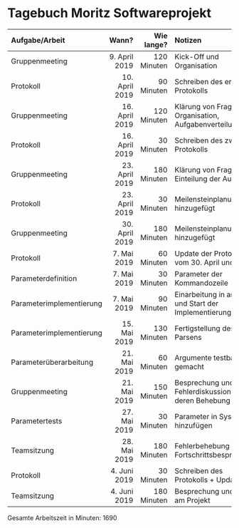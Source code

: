 # Tagebuch Moritz Softwareprojekt


| Aufgabe/Arbeit   |      Wann?     |  Wie lange? | Notizen |
|:-----------------|---------------:|------------:|:--------|
| Gruppenmeeting    | 9. April 2019      | 120 Minuten      | Kick-Off und Organisation      |
| Protokoll   | 10. April 2019      | 90 Minuten      | Schreiben des ersten Protokolls      |
| Gruppenmeeting    | 16. April 2019     | 120 Minuten      | Klärung von Fragen, Organisation, Aufgabenverteilung      |
| Protokoll    | 16. April 2019      | 30 Minuten      | Schreiben des zweiten Protokolls      |
| Gruppenmeeting    | 23. April 2019      | 180 Minuten      | Klärung von Fragen, Einteilung der Aufgaben      |
| Protokoll    | 23. April 2019      | 30 Minuten      | Meilensteinplanung hinzugefügt      |
| Gruppenmeeting    | 30. April 2019      | 180 Minuten      | Meilensteinplanung hinzugefügt      |
| Protokoll    | 7. Mai 2019      | 60 Minuten      | Update der Protokolle vom 30. April und 7. Mai      |
| Parameterdefinition    | 7. Mai 2019      | 30 Minuten      | Parameter der Kommandozeile      |
| Parameterimplementierung    | 7. Mai 2019      | 90 Minuten      | Einarbeitung in argparse und Start der Implementierung      |
| Parameterimplementierung    | 15. Mai 2019      | 130 Minuten      | Fertigstellung des Parsens      |
| Parameterüberarbeitung    | 21. Mai 2019      | 60 Minuten      | Argumente testbar gemacht      |
| Gruppenmeeting    | 21. Mai 2019      | 150 Minuten      | Besprechung und Fehlerdiskussion sowie deren Behebung      |
| Parametertests    | 27. Mai 2019      | 30 Minuten      | Parameter in Sysargs hinzufügen      |
| Teamsitzung   | 28. Mai 2019      | 180 Minuten      | Fehlerbehebung und Fortschrittsbesprechung      |
| Protokoll    | 4. Juni 2019      | 30 Minuten      | Schreiben des Protokolls + Updates     |
| Teamsitzung    | 4. Juni 2019      | 180 Minuten      | Besprechung und Arbeit am Projekt      |


Gesamte Arbeitszeit in Minuten: 1690
